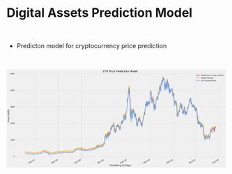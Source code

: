 # Digital Assets Prediction Model

</br>

- Predicton model for cryptocurrency price prediction

</br>

![](Project/model.JPG)
